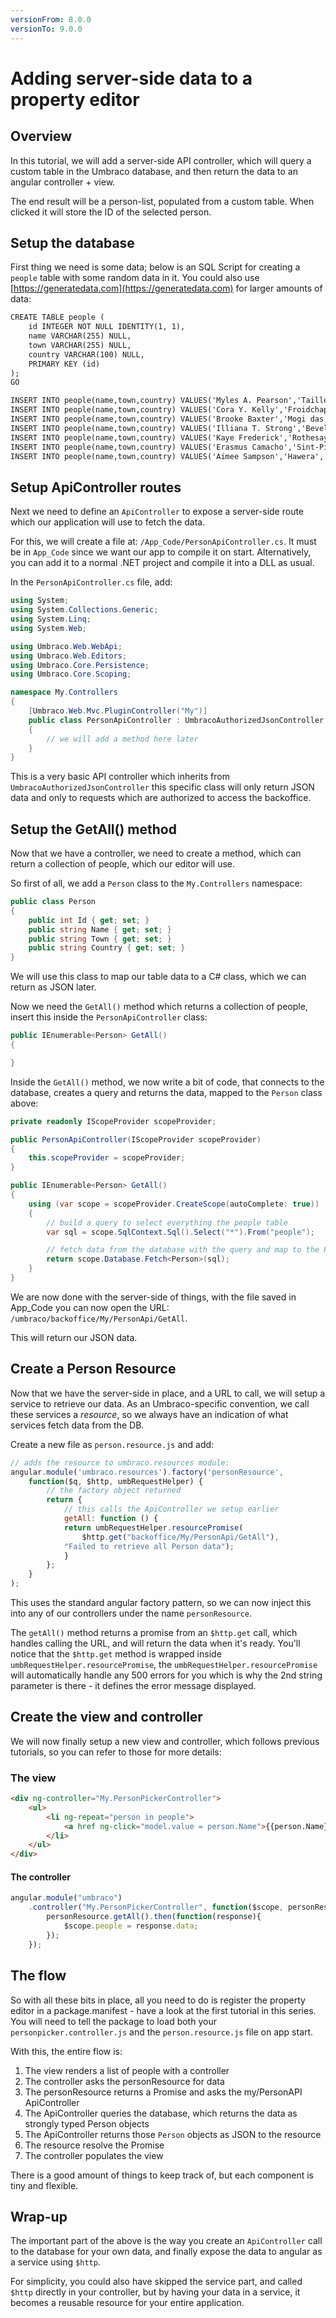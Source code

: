 ```yaml
---
versionFrom: 8.0.0
versionTo: 9.0.0
---
```


# Adding server-side data to a property editor

## Overview

In this tutorial, we will add a server-side API controller, which will query a custom table in the Umbraco database, and then return the data to an angular controller + view.

The end result will be a person-list, populated from a custom table. When clicked it will store the ID of the selected person.

## Setup the database

First thing we need is some data; below is an SQL Script for creating a `people` table with some random data in it. You could also use [https://generatedata.com](https://generatedata.com) for larger amounts of data:

```xml
CREATE TABLE people (
    id INTEGER NOT NULL IDENTITY(1, 1),
    name VARCHAR(255) NULL,
    town VARCHAR(255) NULL,
    country VARCHAR(100) NULL,
    PRIMARY KEY (id)
);
GO

INSERT INTO people(name,town,country) VALUES('Myles A. Pearson','Tailles','United Kingdom');
INSERT INTO people(name,town,country) VALUES('Cora Y. Kelly','Froidchapelle','Latvia');
INSERT INTO people(name,town,country) VALUES('Brooke Baxter','Mogi das Cruzes','Grenada');
INSERT INTO people(name,town,country) VALUES('Illiana T. Strong','Bevel','Bhutan');
INSERT INTO people(name,town,country) VALUES('Kaye Frederick','Rothesay','Turkmenistan');
INSERT INTO people(name,town,country) VALUES('Erasmus Camacho','Sint-Pieters-Kapelle','Saint Vincent and The Grenadines');
INSERT INTO people(name,town,country) VALUES('Aimee Sampson','Hawera','Antigua and Barbuda');`
```

## Setup ApiController routes

Next we need to define an `ApiController` to expose a server-side route which our application will use to fetch the data.

For this, we will create a file at: `/App_Code/PersonApiController.cs`. It must be in `App_Code` since we want our app to compile it on start. Alternatively, you can add it to a normal .NET project and compile it into a DLL as usual.

In the `PersonApiController.cs` file, add:

```csharp
using System;
using System.Collections.Generic;
using System.Linq;
using System.Web;

using Umbraco.Web.WebApi;
using Umbraco.Web.Editors;
using Umbraco.Core.Persistence;
using Umbraco.Core.Scoping;

namespace My.Controllers
{
    [Umbraco.Web.Mvc.PluginController("My")]
    public class PersonApiController : UmbracoAuthorizedJsonController
    {
        // we will add a method here later
    }
}
```

This is a very basic API controller which inherits from `UmbracoAuthorizedJsonController` this specific class will only return JSON data and only to requests which are authorized to access the backoffice.

## Setup the GetAll() method

Now that we have a controller, we need to create a method, which can return a collection of people, which our editor will use.

So first of all, we add a `Person` class to the `My.Controllers` namespace:

```csharp
public class Person
{
    public int Id { get; set; }
    public string Name { get; set; }
    public string Town { get; set; }
    public string Country { get; set; }
}
```

We will use this class to map our table data to a C# class, which we can return as JSON later.

Now we need the `GetAll()` method which returns a collection of people, insert this inside the `PersonApiController` class:

```csharp
public IEnumerable<Person> GetAll()
{

}
```

Inside the `GetAll()` method, we now write a bit of code, that connects to the database, creates a query and returns the data, mapped to the `Person` class above:

```csharp
private readonly IScopeProvider scopeProvider;

public PersonApiController(IScopeProvider scopeProvider)
{
    this.scopeProvider = scopeProvider;
}

public IEnumerable<Person> GetAll()
{
    using (var scope = scopeProvider.CreateScope(autoComplete: true))
    {
        // build a query to select everything the people table
        var sql = scope.SqlContext.Sql().Select("*").From("people");

        // fetch data from the database with the query and map to the Person class
        return scope.Database.Fetch<Person>(sql);
    }
}
```

We are now done with the server-side of things, with the file saved in App_Code you can now open the URL: `/umbraco/backoffice/My/PersonApi/GetAll`.

This will return our JSON data.

## Create a Person Resource

Now that we have the server-side in place, and a URL to call, we will setup a service to retrieve our data. As an Umbraco-specific convention, we call these services a *resource*, so we always have an indication of what services fetch data from the DB.

Create a new file as `person.resource.js` and add:

```javascript
// adds the resource to umbraco.resources module:
angular.module('umbraco.resources').factory('personResource',
    function($q, $http, umbRequestHelper) {
        // the factory object returned
        return {
            // this calls the ApiController we setup earlier
            getAll: function () {
            return umbRequestHelper.resourcePromise(
                $http.get("backoffice/My/PersonApi/GetAll"),
            "Failed to retrieve all Person data");
            }
        };
    }
);
```

This uses the standard angular factory pattern, so we can now inject this into any of our controllers under the name `personResource`.

The `getAll()` method returns a promise from an `$http.get` call, which handles calling the URL, and will return the data when it's ready. You'll notice that the `$http.get` method is wrapped inside `umbRequestHelper.resourcePromise`, the `umbRequestHelper.resourcePromise` will automatically handle any 500 errors for you which is why the 2nd string parameter is there - it defines the error message displayed.

## Create the view and controller

We will now finally setup a new view and controller, which follows previous tutorials, so you can refer to those for more details:

### The view

```html
<div ng-controller="My.PersonPickerController">
    <ul>
        <li ng-repeat="person in people">
            <a href ng-click="model.value = person.Name">{{person.Name}}</a>
        </li>
    </ul>
</div>
```

#### The controller

```javascript
angular.module("umbraco")
    .controller("My.PersonPickerController", function($scope, personResource){
        personResource.getAll().then(function(response){
            $scope.people = response.data;
        });
    });
```

## The flow

So with all these bits in place, all you need to do is register the property editor in a package.manifest - have a look at the first tutorial in this series. You will need to tell the package to load both your `personpicker.controller.js` and the `person.resource.js` file on app start.

With this, the entire flow is:

1. The view renders a list of people with a controller
2. The controller asks the personResource for data
3. The personResource returns a Promise and asks the my/PersonAPI ApiController
4. The ApiController queries the database, which returns the data as strongly typed Person objects
5. The ApiController returns those `Person` objects as JSON to the resource
6. The resource resolve the Promise
7. The controller populates the view

There is a good amount of things to keep track of, but each component is tiny and flexible.

## Wrap-up

The important part of the above is the way you create an `ApiController` call to the database for your own data, and finally expose the data to angular as a service using `$http`.

For simplicity, you could also have skipped the service part, and called `$http` directly in your controller, but by having your data in a service, it becomes a reusable resource for your entire application.

